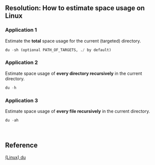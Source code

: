 ## Resolution: How to estimate space usage on Linux

### Application 1

Estimate the **total** space usage for the current (targeted) directory.

```python
du -sh (optional PATH_OF_TARGETS, ./ by default)
```

### Application 2

Estimate space usage of **every directory recursively** in the current directory.

```python
du -h
```

### Application 3

Estimate space usage of **every file recursively** in the current directory.

```python
du -ah
```

<br>

## Reference

[(Linux) du](/Guide/Linux-du.md)
